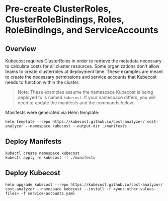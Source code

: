 # Pre-create ClusterRoles, ClusterRoleBindings, Roles, RoleBindings, and ServiceAccounts

## Overview

Kubecost requires ClusterRoles in order to retrieve the metadata necessary to calculate costs for all cluster resources.
Some organizations don't allow teams to create clusterroles at deployment time. These examples are meant to create the necessary permissions and service accounts that Kubecost needs to function within the cluster.

> Note: These examples assume the namespace Kubecost is being deployed to is named `kubecost`. If your namespace differs, you will need to update the manifests and the commands below.

Manifests were generated via Helm template:

``` shell
helm template --repo https://kubecost.github.io/cost-analyzer/ cost-analyzer --namespace kubecost --output-dir ./manifests
```

## Deploy Manifests

``` shell
kubectl create namespace kubecost
kubectl apply -n kubecost -f ./manifests
```

## Deploy Kubecost

``` shell
helm upgrade kubecost --repo https://kubecost.github.io/cost-analyzer/ cost-analyzer --namespace kubecost --install -f <your-other-values-files> -f service-accounts.yaml
```
